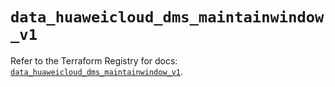 # `data_huaweicloud_dms_maintainwindow_v1`

Refer to the Terraform Registry for docs: [`data_huaweicloud_dms_maintainwindow_v1`](https://registry.terraform.io/providers/huaweicloud/huaweicloud/1.71.1/docs/data-sources/dms_maintainwindow_v1).
